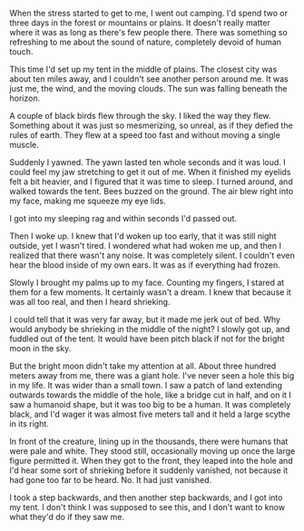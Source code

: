 When the stress started to get to me, I went out camping. I'd spend two or three days in the forest or mountains or plains. It doesn't really matter where it was as long as there's few people there. There was something so refreshing to me about the sound of nature, completely devoid of human touch.

This time I'd set up my tent in the middle of plains. The closest city was about ten miles away, and I couldn't see another person around me. It was just me, the wind, and the moving clouds. The sun was falling beneath the horizon.

A couple of black birds flew through the sky. I liked the way they flew. Something about it was just so mesmerizing, so unreal, as if they defied the rules of earth. They flew at a speed too fast and without moving a single muscle.

Suddenly I yawned. The yawn lasted ten whole seconds and it was loud. I could feel my jaw stretching to get it out of me. When it finished my eyelids felt a bit heavier, and I figured that it was time to sleep. I turned around, and walked towards the tent. Bees buzzed on the ground. The air blew right into my face, making me squeeze my eye lids.

I got into my sleeping rag and within seconds I'd passed out.

Then I woke up. I knew that I'd woken up too early, that it was still night outside, yet I wasn't tired. I wondered what had woken me up, and then I realized that there wasn't any noise. It was completely silent. I couldn't even hear the blood inside of my own ears. It was as if everything had frozen.

Slowly I brought my palms up to my face. Counting my fingers, I stared at them for a few moments. It certainly wasn't a dream. I knew that because it was all too real, and then I heard shrieking.

I could tell that it was very far away, but it made me jerk out of bed. Why would anybody be shrieking in the middle of the night? I slowly got up, and fuddled out of the tent. It would have been pitch black if not for the bright moon in the sky.

But the bright moon didn't take my attention at all. About three hundred meters away from me, there was a giant hole. I've never seen a hole this big in my life. It was wider than a small town. I saw a patch of land extending outwards towards the middle of the hole, like a bridge cut in half, and on it I saw a humanoid shape, but it was too big to be a human. It was completely black, and I'd wager it was almost five meters tall and it held a large scythe in its right.

In front of the creature, lining up in the thousands, there were humans that were pale and white. They stood still, occasionally moving up once the large figure permitted it. When they got to the front, they leaped into the hole and I'd hear some sort of shrieking before it suddenly vanished, not because it had gone too far to be heard. No. It had just vanished.

I took a step backwards, and then another step backwards, and I got into my tent. I don't think I was supposed to see this, and I don't want to know what they'd do if they saw me.